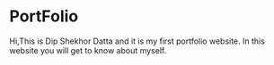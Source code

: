 # PortFolio
Hi,This is Dip Shekhor Datta and it is my first portfolio website.
In this website you will get to know about myself.

